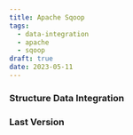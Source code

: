 ```yaml
---
title: Apache Sqoop
tags:
  - data-integration
  - apache
  - sqoop
draft: true
date: 2023-05-11
---
```

### Structure Data Integration

###  Last Version

